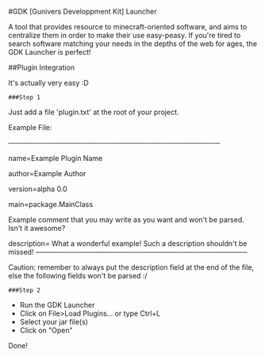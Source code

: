 #GDK [Gunivers Developpment Kit] Launcher

A tool that provides resource to minecraft-oriented software, and aims to centralize them in order to make their use easy-peasy.
If you're tired to search software matching your needs in the depths of the web for ages, the GDK Launcher is perfect!

##Plugin Integration

It's actually very easy :D

	###Step 1
	
Just add a file 'plugin.txt' at the root of your project.

Example File:

───────────────────────────────────────────

name=Example Plugin Name

author=Example Author

version=alpha 0.0

main=package.MainClass


Example comment that you may write as you
want and won't be parsed. Isn't it awesome?


description=
What a wonderful example!
Such a description shouldn't be missed!
───────────────────────────────────────────

Caution: remember to always put the description field at the end of the file, else the following fields won't be parsed :/

	###Step 2
	
- Run the GDK Launcher
- Click on File>Load Plugins... or type Ctrl+L
- Select your jar file(s)
- Click on "Open"

Done!